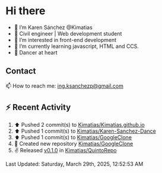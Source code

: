 # Hi there 

- 👋  I’m Karen Sánchez @Kimatias
- 📐 Civil engineer | Web development student
- 👀 I’m interested in front-end development
- 🌱 I’m currently learning javascript, HTML and CCS.
- 💃 Dancer at heart

## Contact 

📫 How to reach me: ing.ksanchezp@gmail.com

## :zap: Recent Activity

<!--RECENT_ACTIVITY:start-->
1. ⬆️ Pushed 2 commit(s) to [Kimatias/Kimatias.github.io](https://github.com/Kimatias/Kimatias.github.io)<br>
2. ⬆️ Pushed 1 commit(s) to [Kimatias/Karen-Sanchez-Dance](https://github.com/Kimatias/Karen-Sanchez-Dance)<br>
3. ⬆️ Pushed 1 commit(s) to [Kimatias/GoogleClone](https://github.com/Kimatias/GoogleClone)<br>
4. 📔 Created new repository [Kimatias/GoogleClone](https://github.com/Kimatias/GoogleClone)<br>
5. ✌️ Released [v0.1.0](https://github.com/Kimatias/QuintoRepo/releases/tag/v0.1.0) in [Kimatias/QuintoRepo](https://github.com/Kimatias/QuintoRepo)<br>
<!--RECENT_ACTIVITY:end-->

<!--RECENT_ACTIVITY:last_update-->
Last Updated: Saturday, March 29th, 2025, 12:52:53 AM
<!--RECENT_ACTIVITY:last_update_end-->

<!---
Kimatias/Kimatias is a ✨ special ✨ repository because its `README.md` (this file) appears on your GitHub profile.
You can click the Preview link to take a look at your changes.
--->
